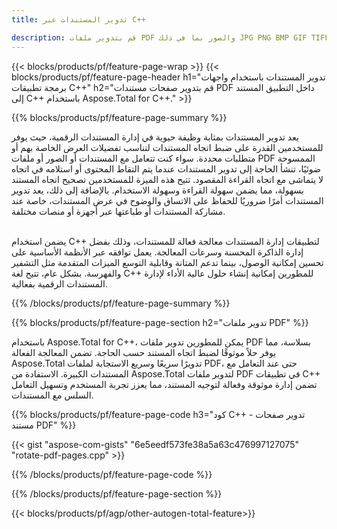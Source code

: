 ```yaml
---
title: تدوير المستندات عبر C++ 

description: قم بتدوير ملفات PDF والصور بما في ذلك JPG PNG BMP GIF TIFF SVG عبر تطبيق C++ الخاص بك.
---
```


{{< blocks/products/pf/feature-page-wrap >}}
{{< blocks/products/pf/feature-page-header h1="تدوير المستندات باستخدام واجهات برمجة تطبيقات C++" h2="قم بتدوير صفحات مستندات PDF داخل التطبيق المستند إلى C++ باستخدام Aspose.Total for C++." >}}

{{% blocks/products/pf/feature-page-summary %}}

يعد تدوير المستندات بمثابة وظيفة حيوية في إدارة المستندات الرقمية، حيث يوفر للمستخدمين القدرة على ضبط اتجاه المستندات لتناسب تفضيلات العرض الخاصة بهم أو متطلبات محددة. سواء كنت تتعامل مع المستندات أو الصور أو ملفات PDF الممسوحة ضوئيًا، تنشأ الحاجة إلى تدوير المستندات عندما يتم التقاط المحتوى أو استلامه في اتجاه لا يتماشى مع اتجاه القراءة المقصود. تتيح هذه الميزة للمستخدمين تصحيح اتجاه المستند بسهولة، مما يضمن سهولة القراءة وسهولة الاستخدام. بالإضافة إلى ذلك، يعد تدوير المستندات أمرًا ضروريًا للحفاظ على الاتساق والوضوح في عرض المستندات، خاصة عند مشاركة المستندات أو طباعتها عبر أجهزة أو منصات مختلفة. <br /><br />

يضمن استخدام C++ لتطبيقات إدارة المستندات معالجة فعالة للمستندات، وذلك بفضل إدارة الذاكرة المحسنة وسرعات المعالجة. يعمل توافقه عبر الأنظمة الأساسية على تحسين إمكانية الوصول، بينما تدعم المتانة وقابلية التوسع الميزات المتقدمة مثل التشفير والفهرسة. بشكل عام، تتيح لغة C++ للمطورين إمكانية إنشاء حلول عالية الأداء لإدارة المستندات الرقمية بفعالية.

{{% /blocks/products/pf/feature-page-summary  %}}


{{% blocks/products/pf/feature-page-section  h2="تدوير ملفات PDF" %}}

باستخدام Aspose.Total for C++، يمكن للمطورين تدوير ملفات PDF بسلاسة، مما يوفر حلاً موثوقًا لضبط اتجاه المستند حسب الحاجة. تضمن المعالجة الفعالة Aspose.Total تدويرًا سريعًا وسريع الاستجابة لملفات PDF، حتى عند التعامل مع المستندات الكبيرة. الاستفادة من Aspose.Total لتدوير ملفات PDF في تطبيقات C++ تضمن إدارة موثوقة وفعالة لتوجيه المستند، مما يعزز تجربة المستخدم وتسهيل التعامل السلس مع المستندات.

{{% blocks/products/pf/feature-page-code h3="كود C++ - تدوير صفحات مستند PDF" %}}

{{< gist "aspose-com-gists" "6e5eedf573fe38a5a63c476997127075" "rotate-pdf-pages.cpp" >}}

{{% /blocks/products/pf/feature-page-code  %}}

{{% /blocks/products/pf/feature-page-section %}}

{{< blocks/products/pf/agp/other-autogen-total-feature>}}